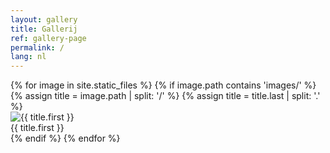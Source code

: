 ```yaml
---
layout: gallery
title: Gallerij
ref: gallery-page
permalink: /
lang: nl
---
```


<div class="grid">
{% for image in site.static_files %}
  {% if image.path contains 'images/' %}
  {% assign title = image.path | split: '/' %}
  {% assign title = title.last | split: '.' %}
  <div class="grid-item">
    <img src="{{ site.baseurl }}{{ image.path }}" alt="{{ title.first }}" title="{{ title.first }}" />
    <div class="title">{{ title.first }}</div>
  </div>
  {% endif %}
{% endfor %}
</div>